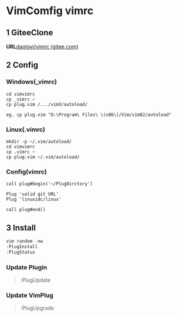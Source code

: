 # VimComfig  vimrc

## 1 GiteeClone 
**URL**[daotoyi/vimrc (gitee.com)](https://gitee.com/daotoyi/vimrc)


## 2 Config

### Windows(_vimrc)

```shell
cd vimvimrc
cp _vimrc ~
cp plug.vim /.../vimX/autoload/

eg. cp plug.vim "D:\Program\ Files\ \(x86\)/Vim/vim82/autoload"

```

### Linux(.vimrc)

```shell
mkdir -p ~/.vim/autoload/
cd vimvimrc
cp .vimrc ~
cp plug.vim ~/.vim/autoload/
```

### Config(vimrc)

```shell
call plug#begin('~/PlugDirctory')

Plug 'valid git URL'
Plug 'linuxidc/linux'

call plug#end()
```

## 3 Install

```js
vim random -nw
:PlugInstall
:PlugStatus
```

### Update Plugin

>:PlugUpdate

### Update VimPlug

>:PlugUpgrade
